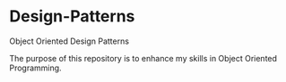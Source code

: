 # Design-Patterns
Object Oriented Design Patterns

The purpose of this repository is to enhance my skills in Object Oriented Programming.
